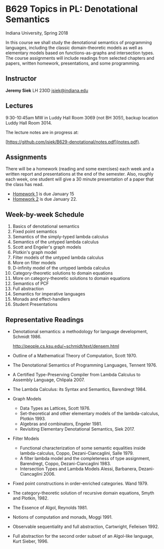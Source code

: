 # B629 Topics in PL: Denotational Semantics

Indiana University, Spring 2018

In this course we shall study the denotational semantics of
programming languages, including the classic domain-theoretic models
as well as elementary models based on functions-as-graphs and
intersection types. The course assignments will include readings from
selected chapters and papers, written homework, presentations, and
some programming.

## Instructor

**Jeremy Siek** LH 230D [jsiek@indiana.edu](mailto:jsiek@indiana.edu)

## Lectures

9:30-10:45am MW in Luddy Hall Room 3069 (not BH 305!), 
  backup location Luddy Hall Room 3014.

The lecture notes are in progress at:

[https://github.com/jsiek/B629-denotational/notes.pdf](notes.pdf).

## Assignments

There will be a homework (reading and some exercises) each week and a
written report and presentations at the end of the semester.  Also,
roughly each week, one student will give a 30 minute presentation of a
paper that the class has read.

- [Homework 1](hw1.md) is due January 15
- [Homework 2](hw2.md) is due January 22.

## Week-by-week Schedule

1. Basics of denotational semantics
2. Fixed point semantics
3. Semantics of the simply-typed lambda calculus
4. Semantics of the untyped lambda calculus
5. Scott and Engeler's graph models
6. Plotkin's graph model
7. Filter models of the untyped lambda calculus
8. More on filter models
9. D-infinity model of the untyped lambda calculus
10. Category-theoretic solutions to domain equations
11. More on category-theoretic solutions to domain equations
12. Semantics of PCF
13. Full abstraction
14. Semantics for imperative languages
15. Monads and effect-handlers
16. Student Presentations


## Representative Readings

- Denotational semantics: a methodology for language development, Schmidt 1986.
   
   http://people.cs.ksu.edu/~schmidt/text/densem.html
   
- Outline of a Mathematical Theory of Computation, Scott 1970.
- The Denotational Semantics of Programming Languages, Tennent 1976.
- A Certified Type-Preserving Compiler from Lambda Calculus to Assembly Language, Chlipala 2007.
- The Lambda Calculus: its Syntax and Semantics, Barendregt 1984.
- Graph Models
  - Data Types as Lattices, Scott 1976.
  - Set-theoretical and other elementary models of the lambda-calculus,
    Plotkin 1993.
  - Algebras and combinators, Engeler 1981.
  - Revisiting Elementary Denotational Semantics, Siek 2017.
- Filter Models
  - Functional characterization of some semantic equalities
    inside lambda-calculus, Coppo, Dezani-Ciancaglini, Salle 1979.
  - A filter lambda model and the completeness of type assignment,
    Barendregt, Coppo, Dezani-Ciancaglini 1983.
  - Intersection Types and Lambda Models
    Alessi, Barbanera, Dezani-Ciancaglini 2006.
- Fixed point constructions in order-enriched categories. Wand 1979.
- The category-theoretic solution of recursive domain equations,
  Smyth and Plotkin, 1982.
- The Essence of Algol, Reynolds 1981.
- Notions of computation and monads, Moggi 1991.
- Observable sequentiality and full abstraction,
  Cartwright, Felleisen 1992.
- Full abstraction for the second order subset of an Algol-like language,
  Kurt Sieber, 1996.

